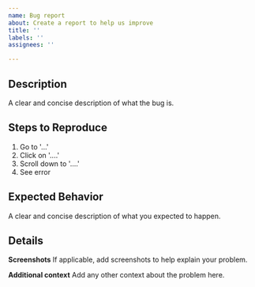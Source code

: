 ```yaml
---
name: Bug report
about: Create a report to help us improve
title: ''
labels: ''
assignees: ''

---
```


## Description
A clear and concise description of what the bug is.

## Steps to Reproduce
1. Go to '...'
2. Click on '....'
3. Scroll down to '....'
4. See error

## Expected Behavior
A clear and concise description of what you expected to happen.

## Details
**Screenshots**
If applicable, add screenshots to help explain your problem.

**Additional context**
Add any other context about the problem here.

